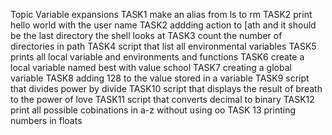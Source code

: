  Topic Variable expansions
 TASK1 make an alias from ls to rm 
TASK2 print hello world with the user name 
TASK2 addding action to [ath and it should be the last directory the shell looks at 
TASK3 count the number of directories in path
TASK4 script that list all environmental variables
 TASK5 prints all local variable and environments and functions
 TASK6 create a local variable named best with value school
 TASK7 creating a global variable 
TASK8 adding 128 to the value stored in a variable
 TASK9 script that divides power by divide
 TASK10 script that displays the result of breath to the power of love
 TASK11 script that converts decimal to binary
 TASK12 print all possible cobinations in a-z without using oo
 TASK 13 printing numbers in floats
